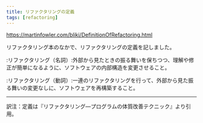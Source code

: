 ```yaml
---
title: リファクタリングの定義
tags: [refactoring]
---
```


https://martinfowler.com/bliki/DefinitionOfRefactoring.html

リファクタリング本のなかで、リファクタリングの定義を記しました。

:リファクタリング（名詞）:外部から見たときの振る舞いを保ちつつ、理解や修正が簡単になるように、ソフトウェアの内部構造を変更させること。 

:リファクタリング（動詞）:一連のリファクタリングを行って、外部から見た振る舞いの変更なしに、ソフトウェアを再構築すること。 

----

訳注：定義は『リファクタリング—プログラムの体質改善テクニック』より引用。
